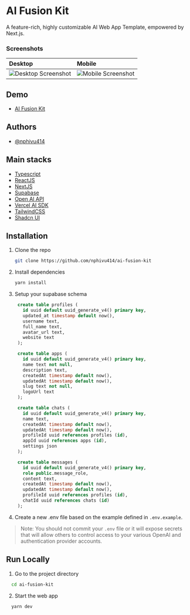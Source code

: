 # AI Fusion Kit

A feature-rich, highly customizable AI Web App Template, empowered by Next.js.

### Screenshots
  | Desktop | Mobile |
| :-------- | :------- |
| ![Desktop Screenshot](https://ai-fusion-kit.vercel.app/_next/image?url=%2Ffeatured-dark.jpg&w=1920&q=75) | ![Mobile Screenshot](https://ai-fusion-kit.vercel.app/_next/image?url=%2Ffeatured-mobile.png&w=1920&q=75) |

## Demo
- [AI Fusion Kit](https://ai-fusion-kit.vercel.app/)

## Authors

- [@nphivu414](https://github.com/nphivu414)

## Main stacks
 - [Typescript](https://www.typescriptlang.org/)
 - [ReactJS](https://reactjs.org/)
 - [NextJS](https://nextjs.org/)
 - [Supabase](https://supabase.com/)
 - [Open AI API](https://platform.openai.com/docs/api-reference)
 - [Vercel AI SDK](https://github.com/vercel/ai)
 - [TailwindCSS](https://tailwindcss.com/)
 - [Shadcn UI](https://ui.shadcn.com/)

  
## Installation

1. Clone the repo
   ```sh
   git clone https://github.com/nphivu414/ai-fusion-kit
   ```
2. Install dependencies
   ```sh
   yarn install
   ```
3. Setup your supabase schema
   ```sql
    create table profiles (
      id uuid default uuid_generate_v4() primary key,
      updated_at timestamp default now(),
      username text,
      full_name text,
      avatar_url text,
      website text
    );

    create table apps (
      id uuid default uuid_generate_v4() primary key,
      name text not null,
      description text,
      createdAt timestamp default now(),
      updatedAt timestamp default now(),
      slug text not null,
      logoUrl text
    );

    create table chats (
      id uuid default uuid_generate_v4() primary key,
      name text,
      createdAt timestamp default now(),
      updatedAt timestamp default now(),
      profileId uuid references profiles (id),
      appId uuid references apps (id),
      settings json
    );

    create table messages (
      id uuid default uuid_generate_v4() primary key,
      role public.message_role,
      content text,
      createdAt timestamp default now(),
      updatedAt timestamp default now(),
      profileId uuid references profiles (id),
      chatId uuid references chats (id)
    );
   ```

4. Create a new .env file based on the example defined in `.env.example`.
  > Note: You should not commit your `.env` file or it will expose secrets that will allow others to control access to your various OpenAI and authentication provider accounts.
    
## Run Locally

1. Go to the project directory

```bash
  cd ai-fusion-kit
```

2. Start the web app

```bash
  yarn dev
```